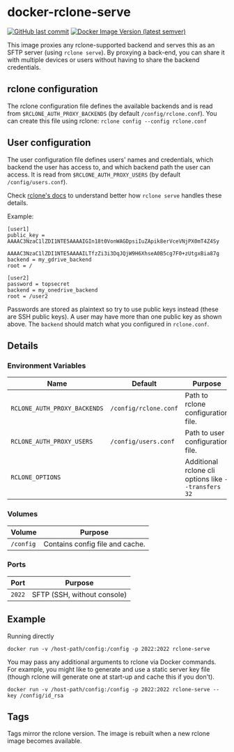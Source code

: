 # docker-rclone-serve

[![GitHub last commit](https://img.shields.io/github/last-commit/jonohill/docker-rclone-serve?label=github+last+commit)](https://github.com/jonohill/docker-rclone-serve) [![Docker Image Version (latest semver)](https://img.shields.io/docker/v/jonoh/rclone-serve?label=docker+hub&sort=semver)](https://hub.docker.com/r/jonoh/rclone-serve)

This image proxies any rclone-supported backend and serves this as an SFTP server (using `rclone serve`).
By proxying a back-end, you can share it with multiple devices or users without having to share the backend credentials.

## rclone configuration

The rclone configuration file defines the available backends and is read from `$RCLONE_AUTH_PROXY_BACKENDS` (by default `/config/rclone.conf`).
You can create this file using rclone: `rclone config --config rclone.conf`

## User configuration

The user configuration file defines users' names and credentials, which backend the user has access to, and which backend path the user can access. 
It is read from `$RCLONE_AUTH_PROXY_USERS` (by default `/config/users.conf`).

Check [rclone's docs](https://rclone.org/commands/rclone_serve_sftp/#auth-proxy) to understand better how `rclone serve` handles these details.

Example:
```
[user1]
public_key = AAAAC3NzaC1lZDI1NTE5AAAAIGIn18t0VonWAGDpsiIuZApik8erVceVNjPX0mT4Z4Sy
             AAAAC3NzaC1lZDI1NTE5AAAAILTfzZi3i3DqJQjW9H6XhseA0B5cg7F0+zUtgxBia87g
backend = my_gdrive_backend
root = /

[user2]
password = topsecret
backend = my_onedrive_backend
root = /user2
```

Passwords are stored as plaintext so try to use public keys instead (these are SSH public keys). A user may have more than one public key as shown above.
The `backend` should match what you configured in `rclone.conf`.

## Details

### Environment Variables

| Name | Default | Purpose
|-     |-        |-
| `RCLONE_AUTH_PROXY_BACKENDS` | `/config/rclone.conf` | Path to rclone configuration file.
| `RCLONE_AUTH_PROXY_USERS` | `/config/users.conf` | Path to user configuration file.
| `RCLONE_OPTIONS` | ` ` | Additional rclone cli options like `--transfers 32`

### Volumes

| Volume | Purpose
|-       |-
| `/config` | Contains config file and cache.

### Ports

| Port | Purpose
|- |-
| `2022` | SFTP (SSH, without console)

## Example

Running directly
```
docker run -v /host-path/config:/config -p 2022:2022 rclone-serve
```

You may pass any additional arguments to rclone via Docker commands. 
For example, you might like to generate and use a static server key file (though rclone will generate one at start-up and cache this if you don't).
```
docker run -v /host-path/config:/config -p 2022:2022 rclone-serve --key /config/id_rsa
```

## Tags

Tags mirror the rclone version. The image is rebuilt when a new rclone image becomes available.
